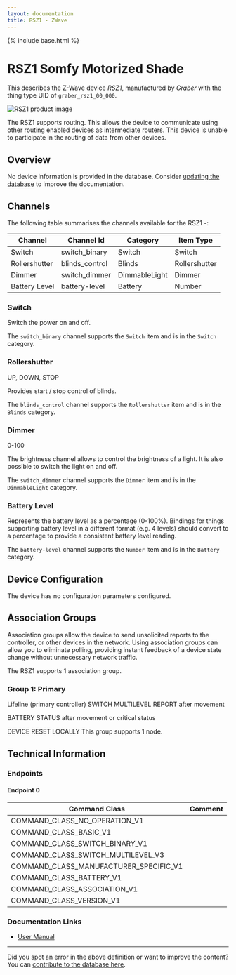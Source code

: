 ```yaml
---
layout: documentation
title: RSZ1 - ZWave
---
```


{% include base.html %}

# RSZ1 Somfy Motorized Shade
This describes the Z-Wave device *RSZ1*, manufactured by *Graber* with the thing type UID of ```graber_rsz1_00_000```.

![RSZ1 product image](https://www.cd-jackson.com/zwave_device_uploads/585/585_default.png)


The RSZ1 supports routing. This allows the device to communicate using other routing enabled devices as intermediate routers.  This device is unable to participate in the routing of data from other devices.

## Overview

No device information is provided in the database. Consider [updating the database](http://www.cd-jackson.com/index.php/zwave/zwave-device-database/zwave-device-list/devicesummary/585) to improve the documentation.

## Channels

The following table summarises the channels available for the RSZ1 -:

| Channel | Channel Id | Category | Item Type |
|---------|------------|----------|-----------|
| Switch | switch_binary | Switch | Switch | 
| Rollershutter | blinds_control | Blinds | Rollershutter | 
| Dimmer | switch_dimmer | DimmableLight | Dimmer | 
| Battery Level | battery-level | Battery | Number |

### Switch

Switch the power on and off.

The ```switch_binary``` channel supports the ```Switch``` item and is in the ```Switch``` category.

### Rollershutter

UP, DOWN, STOP

Provides start / stop control of blinds.

The ```blinds_control``` channel supports the ```Rollershutter``` item and is in the ```Blinds``` category.

### Dimmer

0-100

The brightness channel allows to control the brightness of a light.
            It is also possible to switch the light on and off.

The ```switch_dimmer``` channel supports the ```Dimmer``` item and is in the ```DimmableLight``` category.

### Battery Level

Represents the battery level as a percentage (0-100%). Bindings for things supporting battery level in a different format (e.g. 4 levels) should convert to a percentage to provide a consistent battery level reading.

The ```battery-level``` channel supports the ```Number``` item and is in the ```Battery``` category.



## Device Configuration

The device has no configuration parameters configured.

## Association Groups

Association groups allow the device to send unsolicited reports to the controller, or other devices in the network. Using association groups can allow you to eliminate polling, providing instant feedback of a device state change without unnecessary network traffic.

The RSZ1 supports 1 association group.

### Group 1: Primary

Lifeline (primary controller)
SWITCH MULTILEVEL REPORT after movement 

BATTERY STATUS after movement or critical status 

DEVICE RESET LOCALLY
This group supports 1 node.

## Technical Information

### Endpoints

#### Endpoint 0

| Command Class | Comment |
|---------------|---------|
| COMMAND_CLASS_NO_OPERATION_V1| |
| COMMAND_CLASS_BASIC_V1| |
| COMMAND_CLASS_SWITCH_BINARY_V1| |
| COMMAND_CLASS_SWITCH_MULTILEVEL_V3| |
| COMMAND_CLASS_MANUFACTURER_SPECIFIC_V1| |
| COMMAND_CLASS_BATTERY_V1| |
| COMMAND_CLASS_ASSOCIATION_V1| |
| COMMAND_CLASS_VERSION_V1| |

### Documentation Links

* [User Manual](https://www.cd-jackson.com/zwave_device_uploads/585/Bali-Graber-Virtual-Cord-Owner-s-Manual.pdf)

---

Did you spot an error in the above definition or want to improve the content?
You can [contribute to the database here](http://www.cd-jackson.com/index.php/zwave/zwave-device-database/zwave-device-list/devicesummary/585).
